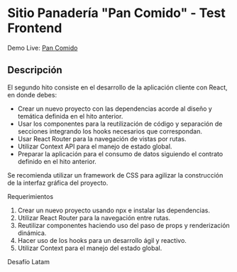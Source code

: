 # Sitio Panadería "Pan Comido" - Test Frontend

Demo Live: [Pan Comido](https://pancomido-seven.vercel.app/)

## Descripción

El segundo hito consiste en el desarrollo de la aplicación cliente con React, en donde debes:

- Crear un nuevo proyecto con las dependencias acorde al diseño y temática definida en el hito anterior.
- Usar los componentes para la reutilización de código y separación de secciones integrando los hooks necesarios que correspondan.
- Usar React Router para la navegación de vistas por rutas.
- Utilizar Context API para el manejo de estado global.
- Preparar la aplicación para el consumo de datos siguiendo el contrato definido en el hito anterior.

Se recomienda utilizar un framework de CSS para agilizar la construcción de la interfaz
gráfica del proyecto.

Requerimientos
1. Crear un nuevo proyecto usando npx e instalar las dependencias.
2. Utilizar React Router para la navegación entre rutas.
3. Reutilizar componentes haciendo uso del paso de props y renderización dinámica.
4. Hacer uso de los hooks para un desarrollo ágil y reactivo.
5. Utilizar Context para el manejo del estado global.

Desafío Latam
